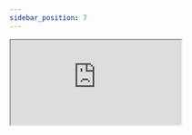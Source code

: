 ```yaml
---
sidebar_position: 7
---
```


<iframe src="https://codesandbox.io/embed/fluent-ui-form-5yu5ie?autoresize=1&fontsize=14&hidenavigation=1&theme=dark"
     style={{width: "100%", height: "500px", border: "0", borderRadius: "4px", overflow: "hidden"}}
     title="Fluent UI Form"
     allow="accelerometer; ambient-light-sensor; camera; encrypted-media; geolocation; gyroscope; hid; microphone; midi; payment; usb; vr; xr-spatial-tracking"
     sandbox="allow-forms allow-modals allow-popups allow-presentation allow-same-origin allow-scripts"
   ></iframe>

